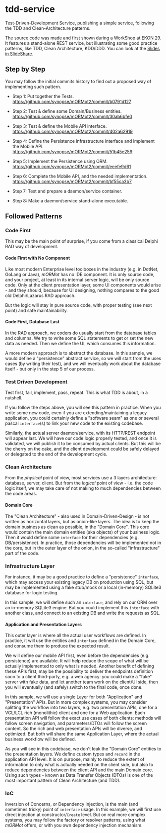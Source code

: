 # tdd-service

Test-Driven-Development Service, publishing a simple service, following the TDD and Clean-Architecture patterns.

The source code was made and first shown during a WorkShop at [EKON 29](https://entwickler-konferenz.de/en/). It features a stand-alone REST service, but illustrating some good practice patterns, like TDD, Clean Architecture, KDD/DDD.
You can look at the [Slides in SlideShare](https://www.slideshare.net/slideshow/workshop-about-mormot-2-during-ekon-write-a-clean-architecture-tdd-sample/283972835).

## Step by Step

You may follow the initial commits history to find out a proposed way of implementing such pattern.

- Step 1: Put together the Tests.
https://github.com/synopse/mORMot2/commit/b0791d127

- Step 2: Test & define some Domain/Business entities.
https://github.com/synopse/mORMot2/commit/30ab6bfe0

- Step 3: Test & define the Mobile API interface.
https://github.com/synopse/mORMot2/commit/402a62919

- Step 4: Define the Persistence infrastructure interface and implement the Mobile API.
https://github.com/synopse/mORMot2/commit/51b45e259

- Step 5: Implement the Persistence using ORM.
https://github.com/synopse/mORMot2/commit/eeefe9d61

- Step 6: Complete the Mobile API, and the needed implementation.
https://github.com/synopse/mORMot2/commit/bf55ca3b7

- Step 7: Test and prepare a daemon/service container.

- Step 8: Make a daemon/service stand-alone executable.


## Followed Patterns

### Code First

This may be the main point of surprise, if you come from a classical Delphi RAD way of development.

#### Code First with No Component

Like most modern Enterprise level toolboxes in the industry (e.g. in DotNet, GoLang or Java), *mORMot* has no IDE component. It is only source code, and your project, at least in its internal server logic, will be only source code. Only at the client presentation layer, some UI components would arise - and they should, because for UI designing, nothing compares to the good old Delphi/Lazarus RAD approach.

But the logic will stay in pure source code, with proper testing (see next point) and safe maintainability.

#### Code First, Database Last

In the RAD approach, we coders do usually start from the database tables and columns. We try to write some SQL statements to get or set the new data as needed. Then we define the UI, which consumes this information.

A more modern approach is to abstract the database. In this sample, we would define a "persistence" abstract service, so we will start from the uses cases (by writing their test), and we will eventually work about the database itself - but only in the step 5 of our process.

### Test Driven Development

Test first, fail, implement, pass, repeat. This is what TDD is about, in a nutshell.

If you follow the steps above, you will see this pattern in practice.
When you write some new code, even if you are extending/maintaining a legacy application, you could certainly define a "software seam" as one or several pascal `interface`(s) to link your new code to the existing codebase.

Similarly, the actual server daemon/service, with its HTTP/REST endpoint will appear last. We will have our code logic properly tested, and once it is validated, we will publish it to be consumed by actual clients. But this will be the cherry on the cake, and the client development could be safely delayed or delegated to the end of the development cycle.

### Clean Architecture

From the *physical* point of view, most services use a 3 layers architecture: database, server, client.
But from the *logical* point of view - i.e. the code logic itself, we may take care of not making to much dependencies between the code areas.

#### Domain Core

The "Clean Architecture" - also used in Domain-Driven-Design - is not written as horizontal layers, but as onion-like layers. The idea is to keep the domain business as clean as possible, in the "Domain Core".
This core would contain the main domain entities (aka objects) of your business logic. Then it would define some `interface` for their dependencies (e.g. DB/persistence). In practice, those dependencies will be implemented not in the core, but in the outer layer of the onion, in the so-called "infrastructure" part of the code.

### Infrastructure Layer

For instance, it may be a good practice to define a "persistence" `interface`, which may access your existing legacy DB on production using SQL, but may be implemented using a fake stub/mock or a local (in-memory) SQLite3 database for logic testing.

In this sample, we will define such an `interface`, and rely on our ORM over an in-memory SQLite3 engine. But you could implement this `interface` with another class, and connect to an existing DB and write the requests as SQL.

#### Application and Presentation Layers

This outer layer is where all the actual user workflows are defined. In practice, it will use the entities and `interface` defined in the Domain Core, and consume them to produce the expected result.

We will define our mobile API first, even before the dependencies (e.g. persistence) are available. It will help reduce the scope of what will be actually implemented to only what is needed. Another benefit of defining these APIs first, may be the possibility to deliver the endpoints definition soon to a client third-party, e.g. a web agency: you could make a "fake" server with fake data, and let another team work on the client/UI side, then you will eventually (and safely) switch to the final code, once done.

In this sample, we will use a single Layer for both "Application" and "Presentation" APIs. But in more complex systems, you may consider splitting the workflow into two layers, e.g. two presentation APIs, one for a VCL/LCL rich (monolithic) client and one for a Web application. Each presentation API will follow the exact use cases of both clients: methods will follow screen navigation, and parameters/DTOs will follow the screen content. So the rich and web presentation APIs will be diverse, and optimized. But both will share the same Application Layer, where the actual business workflow will be defined.

As you will see in this codebase, we don't leak the "Domain Core" entities to the presentation layers. We define custom types and `record` in the application API level. It is on purpose, mainly to reduce the extent of information to only what is actually needed on the client side, but also to reduce dependencies between the client API and the main Domain core. Using such types - known as Data Transfer Objects (DTOs) is one of the most important pattern of Clean Architecture (and TDD).

### IoC

Inversion of Concerns, or Dependency Injection, is the main (and sometimes tricky) point of `interface` usage. In this example, we will first use direct injection at constructor/`Create` level. But on real more complex systems, you may follow the factory or resolver patterns, using what *mORMot* offers, or with you own dependency injection mechanism.

